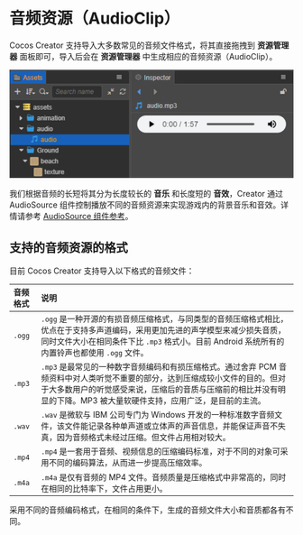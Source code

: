 # 音频资源（AudioClip）

Cocos Creator 支持导入大多数常见的音频文件格式，将其直接拖拽到 **资源管理器** 面板即可，导入后会在 **资源管理器** 中生成相应的音频资源（AudioClip）。

![audio-clip](audio-clip.png)

我们根据音频的长短将其分为长度较长的 **音乐** 和长度短的 **音效**，Creator 通过 AudioSource 组件控制播放不同的音频资源来实现游戏内的背景音乐和音效。详情请参考 [AudioSource 组件参考](../audio-system/audiosource.md)。

## 支持的音频资源的格式

目前 Cocos Creator 支持导入以下格式的音频文件：

|音频格式            | 说明                    |
|:--            | :--                     |
| `.ogg`           | `.ogg` 是一种开源的有损音频压缩格式，与同类型的音频压缩格式相比，优点在于支持多声道编码，采用更加先进的声学模型来减少损失音质，同时文件大小在相同条件下比 `.mp3` 格式小。目前 Android 系统所有的内置铃声也都使用 `.ogg` 文件。      |
|`.mp3`       | `.mp3` 是最常见的一种数字音频编码和有损压缩格式。通过舍弃 PCM 音频资料中对人类听觉不重要的部分，达到压缩成较小文件的目的。但对于大多数用户的听觉感受来说，压缩后的音质与压缩前的相比并没有明显的下降。MP3 被大量软硬件支持，应用广泛，是目前的主流。            |
|`.wav`   | `.wav` 是微软与 IBM 公司专门为 Windows 开发的一种标准数字音频文件，该文件能记录各种单声道或立体声的声音信息，并能保证声音不失真，因为音频格式未经过压缩。但文件占用相对较大。 |
|`.mp4`         | `.mp4` 是一套用于音频、视频信息的压缩编码标准，对于不同的对象可采用不同的编码算法，从而进一步提高压缩效率。   |
|`.m4a`       | `.m4a` 是仅有音频的 MP4 文件。音频质量是压缩格式中非常高的，同时在相同的比特率下，文件占用更小。  |

采用不同的音频编码格式，在相同的条件下，生成的音频文件大小和音质都各有不同。
